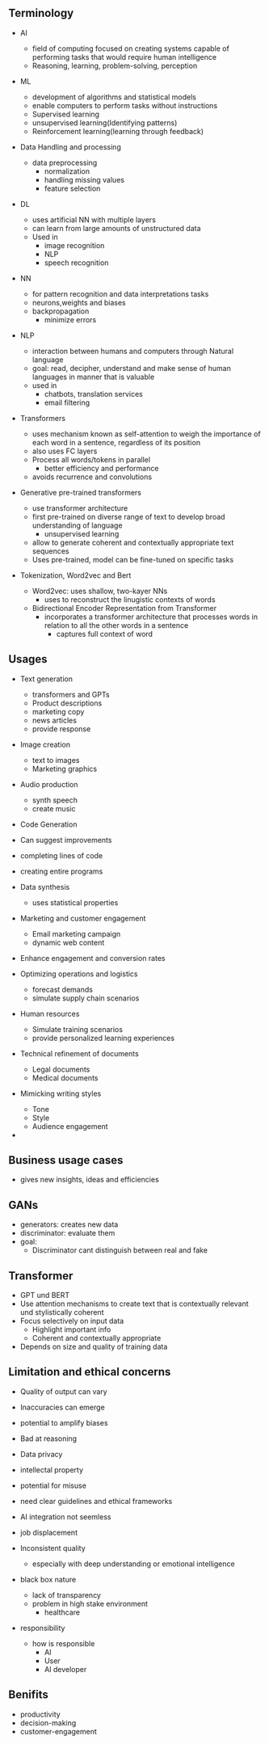 ## Terminology
- AI
	- field of computing focused on creating systems capable of performing tasks that would require human intelligence
	- Reasoning, learning, problem-solving, perception
- ML
	- development of algorithms and statistical models
	- enable computers to perform tasks without instructions
	- Supervised learning
	- unsupervised learning(Identifying patterns)
	- Reinforcement learning(learning through feedback)
- Data Handling and processing
	- data preprocessing
		- normalization
		- handling missing values
		- feature selection
- DL
	- uses artificial NN with multiple layers
	- can learn from large amounts of unstructured data
	- Used in
		- image recognition
		- NLP
		- speech recognition
- NN
	- for pattern recognition and data interpretations tasks
	- neurons,weights and biases
	- backpropagation
		- minimize errors
- NLP
	- interaction between humans and computers through Natural language
	- goal: read, decipher, understand and make sense of human languages in manner that is valuable
	- used in
		- chatbots, translation services
		- email filtering
- Transformers
	- uses mechanism known as self-attention to weigh the importance of each word in a sentence, regardless of its position
	- also uses FC layers
	- Process all words/tokens in parallel
		- better efficiency and performance 
	- avoids recurrence and convolutions

- Generative pre-trained transformers
	- use transformer architecture
	- first pre-trained on diverse range of text to develop broad understanding of language
		- unsupervised learning
	- allow to generate coherent and contextually appropriate text sequences
	- Uses pre-trained, model can be fine-tuned on specific tasks

- Tokenization, Word2vec and Bert
	- Word2vec: uses shallow, two-kayer NNs
		- uses to reconstruct the linugistic contexts of words
	- Bidirectional Encoder Representation from Transformer
		- incorporates a transformer architecture that processes words in relation to all the other words in a sentence
			- captures full context of word
## Usages
- Text generation
	- transformers and GPTs
	- Product descriptions
	- marketing copy
	- news articles
	- provide response

- Image creation
	- text to images
	- Marketing graphics

- Audio production
	- synth speech
	- create music

- Code Generation

- Can suggest improvements
- completing lines of code
- creating entire programs

- Data synthesis
	- uses statistical properties 

- Marketing and customer engagement
	- Email marketing campaign
	- dynamic web content

- Enhance engagement and conversion rates

- Optimizing operations and logistics
	- forecast demands
	- simulate supply chain scenarios

- Human resources
	- Simulate training scenarios
	- provide personalized learning experiences

- Technical refinement of documents
	- Legal documents
	- Medical documents

- Mimicking writing styles
	- Tone
	- Style
	- Audience engagement
- 
## Business usage cases
- gives new insights, ideas and efficiencies


## GANs
- generators: creates new data
- discriminator: evaluate them
- goal:
	- Discriminator cant distinguish between real and fake

## Transformer
- GPT und BERT
- Use attention mechanisms to create text that is contextually relevant und stylistically coherent
- Focus selectively on input data
	- Highlight important info
	- Coherent and contextually appropriate
- Depends on size and quality of training data


## Limitation and ethical concerns
- Quality of output can vary
- Inaccuracies can emerge
- potential to amplify biases
- Bad at reasoning

- Data privacy
- intellectal property
- potential for misuse

- need clear guidelines and ethical frameworks

- AI integration not seemless
- job displacement
- Inconsistent quality
	- especially with deep understanding or emotional intelligence

- black box nature
	- lack of transparency
	- problem in high stake environment
		- healthcare
- responsibility
	- how is responsible
		- AI
		- User
		- AI developer
## Benifits
- productivity
- decision-making
- customer-engagement